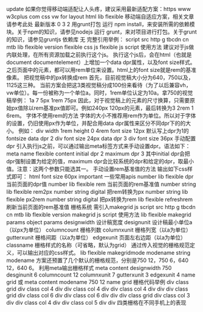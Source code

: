 update 如果你觉得移动端适配让人头疼，建议采用最新适配方案：https www w3cplus com css vw for layout html lib flexible 移动端自适应方案，相关文章请参考此处 最新版本 0 3 2 用grunt打包 运行 npm install，来安装所需的依赖模块。关于npm的知识，请参见nodejs 运行 grunt，来对项目进行打包。关于grunt的知识，请参见gruntjs 依赖库 无 完整引用举例： script src http g tbcdn cn mtb lib flexible version flexible css js flexible js script 使用方法 建议对于js做内联处理，在所有资源加载之前执行这个js。 执行这个js后，会在html（也就是document documentelement）上增加一个data dpr属性，以及font size样式。 之后页面中的元素，都可以用rem单位来设置。html上的font size就是rem的基准像素。 把视觉稿中的px转换成rem 首先，目前视觉稿大小分为640，750以及，1125这三种。 当前方案会把这3类视觉稿分成100份来看待（为了以后兼容vh，vw单位）。每一份被称为一个单位a。同时，1rem单位认定为10a。拿750的视觉稿举例： 1a 7 5px 1rem 75px 因此，对于视觉稿上的元素的尺寸换算，只需要原始px值除以rem基准px值即可。例如240px 120px的元素，最后转换为3 2rem 1 6rem。 字体不使用rem的方法 字体的大小不推荐用rem作为单位。所以对于字体的设置，仍旧使用px作为单位，并配合用data dpr属性来区分不同dpr下的的大小。 例如： div width 1rem height 0 4rem font size 12px 默认写上dpr为1的fontsize data dpr 2 div font size 24px data dpr 3 div font size 36px 手动配置dpr 引入执行js之前，可以通过输出meta标签方式来手动设置dpr。语法如下： meta name flexible content initial dpr 2 maximum dpr 3 其中initial dpr会把dpr强制设置为给定的值，maximum dpr会比较系统的dpr和给定的dpr，取最小值。注意：这两个参数只能选其一。 手动设置rem基准值的方法 输出如下css样式即可： html font size 60px important 一些常用apis number lib flexible dpr 当前页面的dpr值 number lib flexible rem 当前页面的rem基准值 number string lib flexible rem2px number string digital 把rem转换为px number string lib flexible px2rem number string digital 把px转换为rem lib flexible refreshrem 刷新当前页面的rem基准值 栅格系统 需引入makegrid js script src http g tbcdn cn mtb lib flexible version makegrid js script 使用方法 lib flexible makegrid params object params designwidth 设计稿宽度 designunit 设计稿最小单位a（以px为单位） columncount 栅格列数 columnxunit 栅格列宽（以a为单位） gutterxunit 栅格间距（以a为单位） edgexunit 页面左右边距（以a为单位） classname 栅格样式的名称（可省略，默认为grid） 通过传入视觉的栅格规范定义，可以输出对应的css样式。 lib flexible makegridmode modename string modename 方案还预置了几个默认的栅格规范，分别是750 12，750 6，640 12，640 6。 利用meta输出栅格样式 meta content designwidth 750 desginunit 6 columncount 12 columnxunit 7 gutterxunit 3 edgexunit 4 name grid 或 meta content modename 750 12 name grid 栅格代码举例 div class grid div class col 4 div div class col 4 div div class col 4 div div div class grid div class col 6 div div class col 6 div div div class grid div class col 3 div div class col 4 div div class col 5 div div 四类栅格在不同手机上的表现